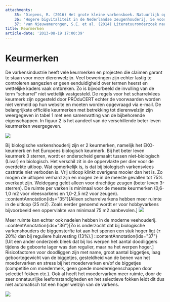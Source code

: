 ```yaml
---
attachments:
    35: 'Diepens, R. (2016) Het grote kleine varkensboek. Natuurlijk op zuid [ISBN 978-90-825135-0-9]'
    36: 'Hogere bigvitaliteit in de Nederlandse zeugenhouderij, 5e voortgangsrapportage; 19 augustus 2015. Stuurgroep bigvitaliteit.'
    37: 'van Nieuwamerongen, S.E. et al. (2014) Literatuuronderzoek naar groepshuisvesting van kraamzeugen en hun biggen,  Wageningen UR Livestock Research, Rapport 757'
title: Keurmerken
article-date: '2013-08-19 17:00:39'
---
```


# Keurmerken

De varkensindustrie heeft vele keurmerken en projecten die claimen garant te staan voor meer dierenwelzijn. Veel beweringen zijn echter lastig te controleren aangezien er geen eenduidigheid over termen heerst en wettelijke kaders vaak ontbreken. Zo is bijvoorbeeld de invulling van de term “scharrel” niet wettelijk vastgesteld. De regels voor het scharrelvlees keurmerk zijn opgesteld door PROduCERT echter de voorwaarden worden niet vermeld op hun website en moeten worden opgevraagd via e-mail. De belangrijkste officiële keurmerken met betrekking tot dierenwelzijn zijn weergegeven in tabel 1 met een samenvatting van de bijbehorende eigenschappen. In figuur 2 is het aandeel van de verschillende beter leven keurmerken weergegeven.

![](http://www.ongehoord.info/wp-content/uploads/2018/02/Varken_Figuur2.png)

Bij biologische varkenshouderij zijn er 2 keurmerken, namelijk het EKO-keurmerk en het Europees biologisch keurmerk. Bij het beter leven keurmerk 3 sterren, wordt er onderscheid gemaakt tussen niet-biologisch (Livar) en biologisch. Het verschil zit in de oppervlakte per dier voor de overdekte uitloop. Wat opmerkelijk is, is dat bij biologisch varkensvlees castratie niet verboden is. Vrij uitloop klinkt overigens mooier dan het is. Zo mogen de uitlopen verhard zijn en mogen ze in de meeste gevallen tot 75% overkapt zijn. Weidegang geldt alleen voor drachtige zeugen (beter leven 3-sterren). De ruimte per varken is minimaal voor de meeste keurmerken (0,6-1,0 m2 voor vleesvarkens en 1,0-2,5 m2 voor zeugen). ::contentAnnotation{ids="35"}[Alleen scharrelvarkens hebben meer ruimte in de uitloop (25 m2). Zoals eerder genoemd wordt er voor hobbyvarkens bijvoorbeeld een oppervlakte van minimaal 75 m2 aanbevolen.] ![](http://www.ongehoord.info/wp-content/uploads/2017/12/5785612071_f2f0007004_o-1024x683.jpg)

Meer ruimte kan echter ook nadelen hebben in de moderne veehouderij. ::contentAnnotation{ids="36"}[Zo is onderzocht dat bij biologische varkenshouders de biggensterfte tot aan het spenen een stuk hoger ligt (± 20%) dan bij reguliere huisvesting (13%).] ::contentAnnotation{ids="37"}[Uit een ander onderzoek bleek dat bij los werpen het aantal doodliggers tijdens de geboorte lager was dan regulier, maar na het werpen hoger.] Risicofactoren voor doodliggen zijn met name, groot aantal biggetjes, laag geboortegewicht van de biggetjes, gesteldheid van de benen van het moedervarken en stress bij het moedervarken en/of de biggetjes (competitie om moedermelk, geen goede moedereigenschappen door selectief fokken etc.). Ook al heeft het moedervarken meer ruimte, door de zeer onnatuurlijke leefomstandigheden en het selectieve fokken leidt dit dus niet automatisch tot een hoger welzijn van de varkens.

![](http://www.ongehoord.info/wp-content/uploads/2018/01/Varken_tabel1.png)
